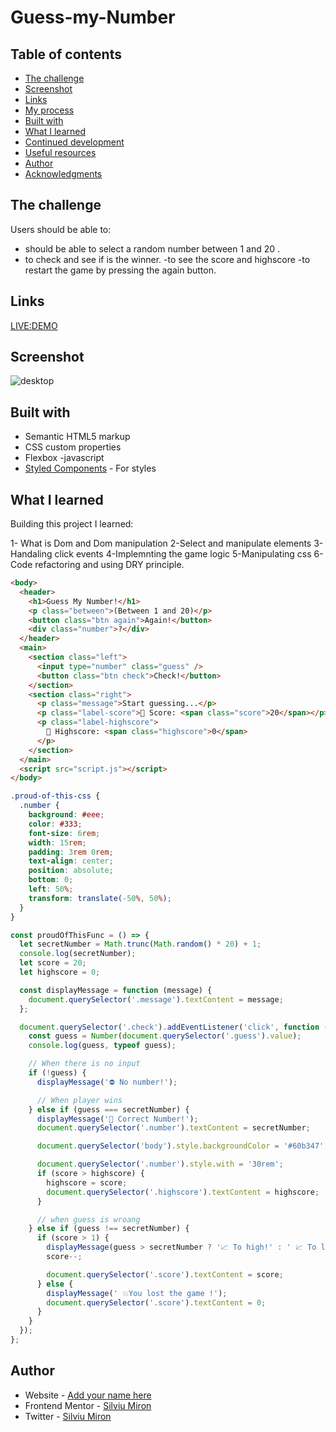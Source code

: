 # Guess-my-Number

## Table of contents

- [The challenge](#the-challenge)
- [Screenshot](#screenshot)
- [Links](#links)
- [My process](#my-process)
- [Built with](#built-with)
- [What I learned](#what-i-learned)
- [Continued development](#continued-development)
- [Useful resources](#useful-resources)
- [Author](#author)
- [Acknowledgments](#acknowledgments)

## The challenge

Users should be able to:

- should be able to select a random number between 1 and 20 .
- to check and see if is the winner.
  -to see the score and highscore
  -to restart the game by pressing the again button.

## Links

[LIVE:DEMO](https://miron-silviu.github.io/Guess-my-Number/)

## Screenshot

<!-- TODO -->

![desktop](c:\Users\silviu\AppData\Local\Packages\MicrosoftWindows.Client.Core_cw5n1h2txyewy\TempState\ScreenClip{F73034F4-9CEE-4AEC-8102-4A48BCB9CD34}.png)

## Built with

- Semantic HTML5 markup
- CSS custom properties
- Flexbox
  -javascript
- [Styled Components](https://styled-components.com/) - For styles

## What I learned

Building this project I learned:

1- What is Dom and Dom manipulation
2-Select and manipulate elements
3-Handaling click events
4-Implemnting the game logic
5-Manipulating css
6-Code refactoring and using DRY principle.

```html
<body>
  <header>
    <h1>Guess My Number!</h1>
    <p class="between">(Between 1 and 20)</p>
    <button class="btn again">Again!</button>
    <div class="number">?</div>
  </header>
  <main>
    <section class="left">
      <input type="number" class="guess" />
      <button class="btn check">Check!</button>
    </section>
    <section class="right">
      <p class="message">Start guessing...</p>
      <p class="label-score">💯 Score: <span class="score">20</span></p>
      <p class="label-highscore">
        🥇 Highscore: <span class="highscore">0</span>
      </p>
    </section>
  </main>
  <script src="script.js"></script>
</body>
```

```css
.proud-of-this-css {
  .number {
    background: #eee;
    color: #333;
    font-size: 6rem;
    width: 15rem;
    padding: 3rem 0rem;
    text-align: center;
    position: absolute;
    bottom: 0;
    left: 50%;
    transform: translate(-50%, 50%);
  }
}
```

```js
const proudOfThisFunc = () => {
  let secretNumber = Math.trunc(Math.random() * 20) + 1;
  console.log(secretNumber);
  let score = 20;
  let highscore = 0;

  const displayMessage = function (message) {
    document.querySelector('.message').textContent = message;
  };

  document.querySelector('.check').addEventListener('click', function () {
    const guess = Number(document.querySelector('.guess').value);
    console.log(guess, typeof guess);

    // When there is no input
    if (!guess) {
      displayMessage('⛔ No number!');

      // When player wins
    } else if (guess === secretNumber) {
      displayMessage('🎉 Correct Number!');
      document.querySelector('.number').textContent = secretNumber;

      document.querySelector('body').style.backgroundColor = '#60b347';

      document.querySelector('.number').style.with = '30rem';
      if (score > highscore) {
        highscore = score;
        document.querySelector('.highscore').textContent = highscore;
      }

      // when guess is wroang
    } else if (guess !== secretNumber) {
      if (score > 1) {
        displayMessage(guess > secretNumber ? '📈 To high!' : ' 📈 To low!');
        score--;

        document.querySelector('.score').textContent = score;
      } else {
        displayMessage(' 💥You lost the game !');
        document.querySelector('.score').textContent = 0;
      }
    }
  });
};
```

## Author

- Website - [Add your name here](https://www.your-site.com)
- Frontend Mentor - [Silviu Miron](https://www.frontendmentor.io/home)
- Twitter - [Silviu Miron](https://x.com/home)
